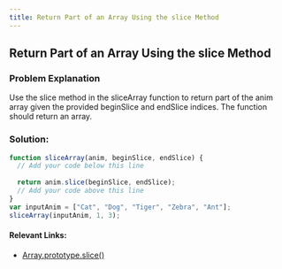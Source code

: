 ```yaml
---
title: Return Part of an Array Using the slice Method
---
```

## Return Part of an Array Using the slice Method

### Problem Explanation

Use the slice method in the sliceArray function to return part of the anim array given the provided beginSlice and endSlice indices. The function should return an array.
  

### Solution:
```javascript
function sliceArray(anim, beginSlice, endSlice) {
  // Add your code below this line
  
  return anim.slice(beginSlice, endSlice);
  // Add your code above this line
}
var inputAnim = ["Cat", "Dog", "Tiger", "Zebra", "Ant"];
sliceArray(inputAnim, 1, 3);
```
#### Relevant Links:
  - [Array.prototype.slice()](https://developer.mozilla.org/en-US/docs/Web/JavaScript/Reference/Global_Objects/Array/slice)
